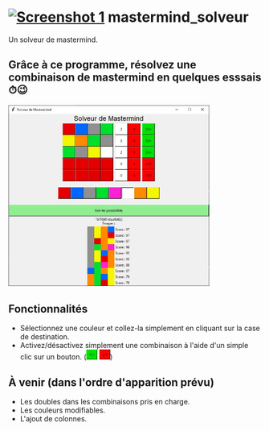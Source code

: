 <h1><a href="https://github.com/sev1527/mastermind_solveur/blob/main/programme/icone.ico?raw=true"><img alt="Screenshot 1" src="https://github.com/sev1527/mastermind_solveur/blob/main/programme/icone.ico?raw=true" height="30px"></a> mastermind_solveur</h1>
Un solveur de mastermind.

<h2>Grâce à ce programme, résolvez une combinaison de mastermind en quelques esssais ⏱😉</h2>  
<a href="https://github.com/sev1527/mastermind_solveur/blob/main/metadata/capture.jpg?raw=true"><img width=400 alt="Screenshot 1"
src="https://github.com/sev1527/mastermind_solveur/blob/main/metadata/capture.jpg?raw=true"></a>

<h2>Fonctionnalités</h2>
<ul>
  <li>Sélectionnez une couleur et collez-la simplement en cliquant sur la case de destination.</li>
  <li>Activez/désactivez simplement une combinaison à l'aide d'un simple clic sur un bouton. (<a href="https://github.com/sev1527/mastermind_solveur/blob/main/metadata/capture_bouton_oui.jpg?raw=true"><img alt="Screenshot 1" src="https://github.com/sev1527/mastermind_solveur/blob/main/metadata/capture_bouton_oui.jpg?raw=true" height="20px"></a>
<a href="https://github.com/sev1527/mastermind_solveur/blob/main/metadata/capture_bouton_non.jpg?raw=true"><img alt="Screenshot 1"
src="https://github.com/sev1527/mastermind_solveur/blob/main/metadata/capture_bouton_non.jpg?raw=true" height="20px"></a>)</li>
</ul>

<h2>À venir (dans l'ordre d'apparition prévu)</h2>
<ul>
  <li>Les doubles dans les combinaisons pris en charge.</li>
  <li>Les couleurs modifiables.</li>
  <li>L'ajout de colonnes.</li>
</ul>
